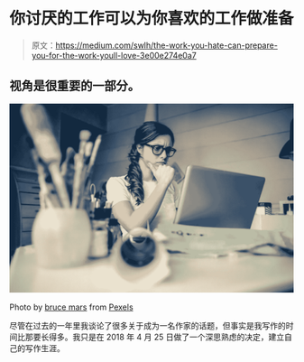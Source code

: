 # 你讨厌的工作可以为你喜欢的工作做准备

> 原文：<https://medium.com/swlh/the-work-you-hate-can-prepare-you-for-the-work-youll-love-3e00e274e0a7>

## 视角是很重要的一部分。

![](img/eb8de494e344506f285f30eb1768b162.png)

Photo by [bruce mars](https://www.pexels.com/@olly?utm_content=attributionCopyText&utm_medium=referral&utm_source=pexels) from [Pexels](https://www.pexels.com/photo/photo-of-a-woman-thinking-941555/?utm_content=attributionCopyText&utm_medium=referral&utm_source=pexels)

尽管在过去的一年里我谈论了很多关于成为一名作家的话题，但事实是我写作的时间比那要长得多。我只是在 2018 年 4 月 25 日做了一个深思熟虑的决定，建立自己的写作生涯。